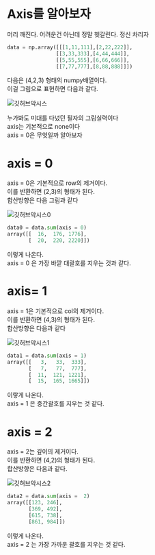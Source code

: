 # Axis를 알아보자 
머리 깨진다. 어려운건 아닌데 정말 헷갈린다. 정신 차리자</br>

```python
data = np.array([[[1,11,111],[2,22,222]],
                [[3,33,333],[4,44,444]],
                [[5,55,555],[6,66,666]],
                [[7,77,777],[8,88,888]]])
```

다음은 (4,2,3) 형태의 numpy배열이다. </br>
이걸 그림으로 표현하면 다음과 같다. </br>

![깃허브악시스](https://user-images.githubusercontent.com/43857226/67074410-028a1a80-f1c4-11e9-8a42-c26f47f77d78.png)

누가봐도 미대를 다녔던 필자의 그림실력이다 </br>
axis는 기본적으로 none이다 </br>
axis = 0은 무엇일까 알아보자 </br>

# axis = 0
axis = 0은 기본적으로 row의 제거이다. </br>
이를 반환하면 (2,3)의 형태가 된다. </br>
합산방향은 다음 그림과 같다 </br>

![깃허브악시스0](https://user-images.githubusercontent.com/43857226/67075187-a32d0a00-f1c5-11e9-9145-1e6aef582db9.png)

```python
data0 = data.sum(axis = 0)
array([[  16,  176, 1776],
       [  20,  220, 2220]])
```
이렇게 나온다. </br>
axis = 0 은 가장 바깥 대괄호를 지우는 것과 같다. </br>

# axis= 1 
axis = 1은 기본적으로 col의 제거이다. </br>
이를 반환하면 (4,3)의 형태가 된다. </br>
합산방향은 다음과 같다 </br> 

![깃허브악시스1](https://user-images.githubusercontent.com/43857226/67077456-44b65a80-f1ca-11e9-84ed-9a5d78bed44b.png)


```python
data1 = data.sum(axis = 1)
array([[   3,   33,  333],
       [   7,   77,  777],
       [  11,  121, 1221],
       [  15,  165, 1665]])
```
이랗게 나온다. </br>
axis = 1 은 중간괄호를 지우는 것 같다. </br>

# axis = 2
axis = 2는 깊이의 제거이다. </br>
이를 반환하면 (4,2)의 형태가 된다. </br>
합산방향은 다음과 같다. </br> 

![깃허브악시스2](https://user-images.githubusercontent.com/43857226/67078259-e5594a00-f1cb-11e9-8c36-c5a171c23077.png)

```python
data2 = data.sum(axis =  2)
array([[123, 246],
       [369, 492],
       [615, 738],
       [861, 984]])

```
이렇게 나온다. </br>
axis = 2 는 가장 가까운 괄호를 지우는 것 같다. </br>
